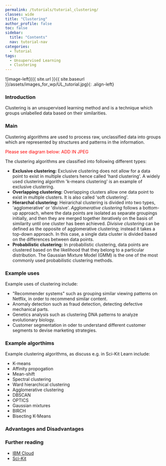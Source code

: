 ```yaml
---
permalink: /tutorials/tutorial_clustering/
classes: wide
title: "Clustering"
author_profile: false
toc: false
sidebar:
  title: "Contents"
  nav: tutorial-nav
categories:
  - Tutorial
tags:
  - Unsupervised Learning
  - Clustering
---
```


![image-left]({{ site.url }}{{ site.baseurl }}/assets/images_for_wp/UL_tutorial.jpg){: .align-left}

<h3>Introduction</h3>
Clustering is an unsupervised learning method and is a technique which groups unlabelled data based on their similarities. 

<h3>Main</h3>
Clustering algorithms are used to process raw, unclassified data into groups which are represented by structures and patterns in the information. 

<span style="color:red">Please see diagram below:</span>
<span style="color:red">ADD IN JPEG</span>

The clustering algorithms are classified into following different types:

- <b>Exclusive clustering:</b> Exclusive clustering does not allow for a data point to exist in multiple clusters hence called 'hard clustering'.  A widely used clustering algorithm 'k-means clustering' is an example of exclusive clustering. 
- <b>Overlapping clustering:</b> Overlapping clusters allow one data point to exist in multiple clusters.  It is also called 'soft clustering'.
- <b>Hierarchal clustering:</b> Heirarichal clustering is divided into two types, 'agglomerative' or 'divisive'. <i>Agglomerative clustering</i> follows a bottom-up approach, where the data points are isolated as separate groupings initially, and then they are merged together iteratively on the basis of similarity until one cluster has been achieved.  <i>Divisive clustering</i> can be defined as the opposite of agglomerative clustering; instead it takes a top-down approach.  In this case, a single data cluster is divided based on the differences between data points. 
-	<b>Probabilistic clustering:</b> In probabilistic clustering, data points are clustered based on the likelihood that they belong to a particular distribution.  The Gaussian Mixture Model (GMM) is the one of the most commonly used probabilistic clustering methods.

<h3>Example uses</h3>
Example uses of clustering include:

-	"Recommender systems" such as grouping similar viewing patterns on Netflix, in order to recommend similar content.
-	Anomaly detection such as fraud detection, detecting defective mechanical parts.
-	Genetics analysis such as clustering DNA patterns to analyze evolutionary biology.
-	Customer segmentation in oder to understand different customer segments to devise marketing strategies.

<h3>Example algorthims</h3>
Example clustering algorithms, as discuss e.g. in Sci-Kit Learn include:

- K-means
- Affinity propogation
- Mean-shift
- Spectral clustering
- Ward hierarchical clustering
- Agglomerative clustering
- DBSCAN
- OPTICS
- Gaussian mixtures
- BIRCH
- Bisecting K-Means

<h3>Advantages and Disadvantages</h3>

<h3>Further reading</h3>

- [IBM Cloud](https://www.ibm.com/cloud/learn/unsupervised-learning)
- [Sci-Kit](https://scikit-learn.org/stable/modules/clustering.html)
